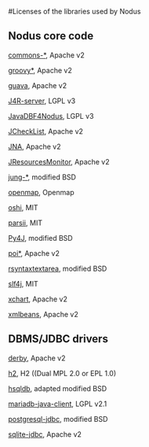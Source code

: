 #Licenses of the libraries used by Nodus

## Nodus core code

[commons-\*](http://commons.apache.org), Apache v2

[groovy\*](http://groovy-lang.org), Apache v2                                

[guava](https://github.com/google/guava), Apache v2

[J4R-server](https://sourceforge.net/p/repiceasource/wiki/J4R/), LGPL v3

[JavaDBF4Nodus](https://github.com/jourquin/javadbf), LGPL v3

[JCheckList](https://github.com/jourquin/JCheckList), Apache v2

[JNA](https://github.com/java-native-access/jna), Apache v2

[JResourcesMonitor](https://github.com/jourquin/JResourcesMonitor), Apache v2

[jung-\*](https://github.com/jrtom/jung), modified BSD

[openmap](http://openmap-java.org), Openmap

[oshi](https://github.com/oshi/oshi), MIT

[parsii](https://github.com/scireum/parsii), MIT

[Py4J](https://www.py4j.org/index.html), modified BSD

[poi\*](https://poi.apache.org), Apache v2

[rsyntaxtextarea](https://github.com/bobbylight/RSyntaxTextArea), modified BSD

[slf4j](http://www.slf4j.org), MIT

[xchart](http://knowm.org/open-source/xchart/), Apache v2

[xmlbeans](https://xmlbeans.apache.org), Apache v2


## DBMS/JDBC drivers

[derby](https://db.apache.org/derby), Apache v2

[h2](http://www.h2database.com/html/main.html), H2 ((Dual MPL 2.0 or EPL 1.0)

[hsqldb](http://hsqldb.org), adapted modified BSD

[mariadb-java-client](https://mariadb.com/kb/en/library/mariadb-connector-j/), LGPL v2.1

[postgresql-jdbc](https://jdbc.postgresql.org), modified BSD

[sqlite-jdbc](https://bitbucket.org/xerial/sqlite-jdbc), Apache v2

